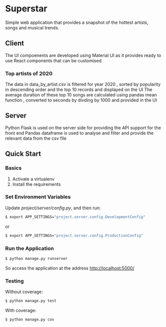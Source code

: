 # Superstar
Simple web application that provides a snapshot of the hottest artists, songs and musical trends.
## Client
The UI compoenents are developed using Material UI as it provides ready to use React components that can be customised
### Top artists of 2020 
The data in data_by_artist.csv is filtered for year 2020 , sorted by popularity in descending order and the top 10 records and displayed on the UI
The average duration of these top 10 songs are calculated using pandas mean function , converted to seconds by divding by 1000 and provided in the UI
## Server
Python Flask is used on the server side for providing the API support for the front end
Pandas dataframe is used to analyse and filter and provide the relevant data from the csv file
## Quick Start

### Basics

1. Activate a virtualenv
1. Install the requirements

### Set Environment Variables

Update *project/server/config.py*, and then run:

```sh
$ export APP_SETTINGS="project.server.config.DevelopmentConfig"
```

or

```sh
$ export APP_SETTINGS="project.server.config.ProductionConfig"
```

### Run the Application

```sh
$ python manage.py runserver
```

So access the application at the address [http://localhost:5000/](http://localhost:5000/)

### Testing

Without coverage:

```sh
$ python manage.py test
```

With coverage:

```sh
$ python manage.py cov
```
